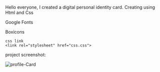 Hello everyone, I created a digital personal identity card.
Creating using Html and Css

 Google Fonts
    <link rel="preconnect" href="https://fonts.googleapis.com">
    <link rel="preconnect" href="https://fonts.gstatic.com" crossorigin>
    <link href="https://fonts.googleapis.com/css2?family=Poppins:ital,wght@0,100;0,200;0,300;0,400;0,500;0,600;0,700;0,800;0,900;1,100;1,200;1,300;1,400;1,500;1,600;1,700;1,800;1,900&display=swap" rel="stylesheet">

 Boxicons 
    <link href='https://unpkg.com/boxicons@2.1.4/css/boxicons.min.css' rel='stylesheet'>
    
    css link 
    <link rel="stylesheet" href="css.css">
    

project screenshot:

![profile-Card](https://github.com/user-attachments/assets/752b4c9f-40af-467d-9379-ca4c9bb5ce43)
